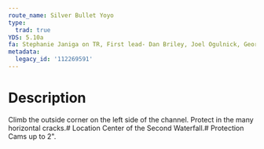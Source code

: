 ```yaml
---
route_name: Silver Bullet Yoyo
type:
  trad: true
YDS: 5.10a
fa: Stephanie Janiga on TR, First lead- Dan Briley, Joel Ogulnick, George Smith
metadata:
  legacy_id: '112269591'
---
```

# Description
Climb the outside corner on the left side of the channel. Protect in the many horizontal cracks.# Location
Center of the Second Waterfall.# Protection
Cams up to 2".